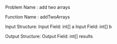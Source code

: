 Problem Name : add two arrays

Function Name : addTwoArrays

Input Structure:
Input Field: int[] a
Input Field: int[] b

Output Structure:
Output Field: int[] results